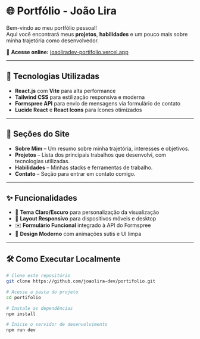 # 🌐 Portfólio - João Lira

Bem-vindo ao meu portfólio pessoal!  
Aqui você encontrará meus **projetos**, **habilidades** e um pouco mais sobre minha trajetória como desenvolvedor.

🔗 **Acesse online:** [joaoliradev-portifolio.vercel.app](https://joaoliradev-portifolio.vercel.app)

---

## 🚀 Tecnologias Utilizadas

- **React.js** com **Vite** para alta performance
- **Tailwind CSS** para estilização responsiva e moderna
- **Formspree API** para envio de mensagens via formulário de contato
- **Lucide React** e **React Icons** para ícones otimizados

---

## 📌 Seções do Site

- **Sobre Mim** – Um resumo sobre minha trajetória, interesses e objetivos.
- **Projetos** – Lista dos principais trabalhos que desenvolvi, com tecnologias utilizadas.
- **Habilidades** – Minhas stacks e ferramentas de trabalho.
- **Contato** –  Seção para entrar em contato comigo.
---

## ✨ Funcionalidades

- 🔄 **Tema Claro/Escuro** para personalização da visualização  
- 📱 **Layout Responsivo** para dispositivos móveis e desktop  
- ✉️ **Formulário Funcional** integrado à API do Formspree  
- 🎨 **Design Moderno** com animações sutis e UI limpa  

---

## 🛠️ Como Executar Localmente

```bash
# Clone este repositório
git clone https://github.com/joaolira-dev/portifolio.git

# Acesse a pasta do projeto
cd portifolio

# Instale as dependências
npm install

# Inicie o servidor de desenvolvimento
npm run dev
